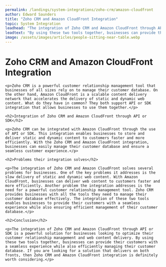 ```yaml
---
permalink: /landings/system-integrations/zoho-crm/amazon-cloudfront
author: Edward Saunders
title: "Zoho CRM and Amazon CloudFront Integration"
topic: System Integration
leadhead: "The integration of Zoho CRM and Amazon CloudFront through API or SDK is a powerful solution for businesses looking to optimize their customer relationship management and web content delivery"
leadtext: "By using these two tools together, businesses can provide their customers with a seamless experience while also efficiently managing their customer database. If you are looking for a solution that delivers on both fronts, then Zoho CRM and Amazon CloudFront integration is definitely worth considering."
image: /assets/images/articles/people-sitting-near-table.webp
---
```

<div class="arttext">
	<h1>Zoho CRM and Amazon CloudFront Integration</h1>

	<p>Zoho CRM is a powerful customer relationship management tool that businesses of all sizes rely on to manage their customer database. On the other hand, Amazon CloudFront is a scalable content delivery network that accelerates the delivery of static and dynamic web content. What do they have in common? They both support API or SDK integration that allows businesses to use them together.</p>

	<h2>Integration of Zoho CRM and Amazon CloudFront through API or SDK</h2>

	<p>Zoho CRM can be integrated with Amazon CloudFront through the use of API or SDK. This integration enables businesses to store and deliver static and dynamic content to customers faster and more efficiently. With the Zoho CRM and Amazon CloudFront integration, businesses can easily manage their customer database and ensure a seamless customer experience.</p>

	<h2>Problems their integration solves</h2>

	<p>The integration of Zoho CRM and Amazon CloudFront solves several problems for businesses. One of the key problems it addresses is the slow delivery of static and dynamic web content. With Amazon CloudFront, businesses can deliver web content to customers faster and more efficiently. Another problem the integration addresses is the need for a powerful customer relationship management tool. Zoho CRM provides businesses with all the tools they need to manage their customer database effectively. The integration of these two tools enables businesses to provide their customers with a seamless experience while also ensuring efficient management of their customer database.</p>

	<h2>Conclusion</h2>

	<p>The integration of Zoho CRM and Amazon CloudFront through API or SDK is a powerful solution for businesses looking to optimize their customer relationship management and web content delivery. By using these two tools together, businesses can provide their customers with a seamless experience while also efficiently managing their customer database. If you are looking for a solution that delivers on both fronts, then Zoho CRM and Amazon CloudFront integration is definitely worth considering.</p>

</div>
